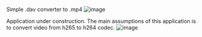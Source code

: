 Simple .dav converter to .mp4
![image](https://user-images.githubusercontent.com/49607785/178732133-d12396e8-b877-45bb-b70b-50a2072a430e.png)

Application under construction. The main assumptions of this application is to convert video from h265 to h264 codec.
![image](https://user-images.githubusercontent.com/49607785/178734745-8e8ec5f2-0e43-4d4e-8daf-424805408505.png)
